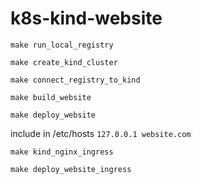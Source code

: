 # k8s-kind-website

```make run_local_registry```

```make create_kind_cluster```

```make connect_registry_to_kind```

```make build_website```

```make deploy_website```

include in /etc/hosts
````127.0.0.1 website.com````

```make kind_nginx_ingress```

```make deploy_website_ingress```
